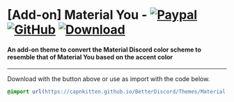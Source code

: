 # [Add-on] Material You - [![Paypal][paypal-logo]][paypal-url] [![GitHub][github-logo]][github-url] [![Download][download-logo]][download-url]
#### An add-on theme to convert the Material Discord color scheme to resemble that of Material You based on the accent color

<hr>

Download with the button above or use as import with the code below.

```css
@import url(https://capnkitten.github.io/BetterDiscord/Themes/Material-Discord/css/addons/material-you/source.css);
```

[paypal-logo]: https://img.shields.io/static/v1?label=PayPal&message=Donate&style=flat&logo=paypal&color=blue
[paypal-url]: https://paypal.me/capnkitten

[github-logo]: https://img.shields.io/static/v1?label=GitHub&message=Sponsor&style=flat&logo=github&color=black
[github-url]: https://github.com/sponsors/CapnKitten

[download-logo]: https://img.shields.io/static/v1?label=Download&message=Theme&style=flat&color=blue
[download-url]: https://capnkitten.github.io/BetterDiscord/Download/?theme=Material-Discord&addon=material-you
